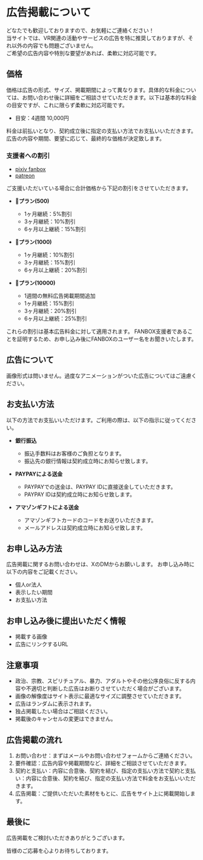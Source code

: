 # 広告掲載について

どなたでも歓迎しておりますので、お気軽にご連絡ください！  
当サイトでは、VR関連の活動やサービスの広告を特に推奨しておりますが、それ以外の内容でも問題ございません。  
ご希望の広告内容や特別な要望があれば、柔軟に対応可能です。

## 価格

価格は広告の形式、サイズ、掲載期間によって異なります。具体的な料金については、お問い合わせ後に詳細をご相談させていただきます。以下は基本的な料金の目安ですが、これに限らず柔軟に対応可能です。

- 目安：4週間 10,000円

料金は前払いとなり、契約成立後に指定の支払い方法でお支払いいただきます。
広告の内容や期間、要望に応じて、最終的な価格が決定致します。

### 支援者への割引

- [pixiv fanbox](https://spherestacking.fanbox.cc/)
- [patreon](https://www.patreon.com/SphereStacking)

ご支援いただいている場合に合計価格から下記の割引をさせていただきます。

- **🦐プラン(500)**
  - 1ヶ月継続：5%割引
  - 3ヶ月継続：10%割引
  - 6ヶ月以上継続：15%割引

- **🦀プラン(1000)**
  - 1ヶ月継続：10%割引
  - 3ヶ月継続：15%割引
  - 6ヶ月以上継続：20%割引

- **🐙プラン(10000)**
  - 1週間の無料広告掲載期間追加
  - 1ヶ月継続：15%割引
  - 3ヶ月継続：20%割引
  - 6ヶ月以上継続：25%割引

これらの割引は基本広告料金に対して適用されます。
FANBOX支援者であることを証明するため、お申し込み後にFANBOXのユーザー名をお聞きいたします。

## 広告について

画像形式は問いません。過度なアニメーションがついた広告についてはご遠慮ください。

## お支払い方法

以下の方法でお支払いいただけます。ご利用の際は、以下の指示に従ってください。

- **銀行振込**
  - 振込手数料はお客様のご負担となります。
  - 振込先の銀行情報は契約成立時にお知らせ致します。

- **PAYPAYによる送金**
  - PAYPAYでの送金は、PAYPAY IDに直接送金していただきます。
  - PAYPAY IDは契約成立時にお知らせ致します。

- **アマゾンギフトによる送金**
  - アマゾンギフトカードのコードをお送りいただきます。
  - メールアドレスは契約成立時にお知らせ致します。

## お申し込み方法

広告掲載に関するお問い合わせは、XのDMからお願いします。
お申し込み時に以下の内容をご記載ください。

- 個人or法人
- 表示したい期間
- お支払い方法

## お申し込み後に提出いただく情報

- 掲載する画像
- 広告にリンクするURL

## 注意事項

- 政治、宗教、スピリチュアル、暴力、アダルトやその他公序良俗に反する内容や不適切と判断した広告はお断りさせていただく場合がございます。
- 画像の解像度はサイト表示に最適なサイズに調整させていただきます。
- 広告はランダムに表示されます。
- 独占掲載したい場合はご相談ください。
- 掲載後のキャンセルの変更はできません。

## 広告掲載の流れ

1. お問い合わせ：まずはメールやお問い合わせフォームからご連絡ください。
2. 要件確認：広告内容や掲載期間など、詳細をご相談させていただきます。
3. 契約と支払い：内容に合意後、契約を結び、指定の支払い方法で契約と支払い：内容に合意後、契約を結び、指定の支払い方法で料金をお支払いいただきます。
4. 広告掲載：ご提供いただいた素材をもとに、広告をサイト上に掲載開始します。

## 最後に

広告掲載をご検討いただきありがとうございます。

皆様のご応募を心よりお待ちしております。

